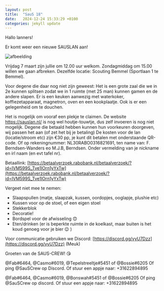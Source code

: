 ```yaml
---
layout: post
title:  "SauS 18"
date:   2024-12-24 15:33:29 +0100
categories: jekyll update
---
```


Hallo lanners!
 
Er komt weer een nieuwe SAUSLAN aan!

![afbeelding](https://github.com/user-attachments/assets/6cc99f28-f9eb-46b5-9f5b-3ef8054b304e)

Vrijdag 7 maart zijn jullie om 12.00 uur welkom. Zondagmiddag om 15.00 willen we gaan afbreken.
Dezelfde locatie: Scouting Bemmel (Sportlaan 1 te Bemmel). 

Voor degene die daar nog niet zijn geweest: Het is een grote zaal die we in 2e kunnen splitsen zodat we in 1 ruimte (met 25 man) kunnen gamen en de andere slapen. Er is een keuken aanwezig met waterkoker, koffiezetapparaat, magnetron, oven en een kookplaatje. Ook is er een gelegenheid om te douchen.

Het is mogelijk om vooraf een plekje te claimen. De website https://sauslan.nl/ is nog wel houtje-touwtje, dus zelf invoeren is nog niet mogelijk. Degene die betaald hebben kunnen hun voorkeuren doorgeven, wij passen het aan (of zet het bij je betaling)
De kosten voor de lan (locatie/stroom etc) zijn €30 pp, je kunt dit betalen met onderstaande QR-code. Of op rekeningnummer: NL30RABO0316821691, ten name van: F. Berndsen-Wanders eo M.J.B, Berndsen. Onder vermelding van je nickname en irl naam (en evt tafel nr).

Betaallink: [https://betaalverzoek.rabobank.nl/betaalverzoek/?id=IVM599S_Tve1lOrn1yYxTw](https://betaalverzoek.rabobank.nl/betaalverzoek/?id=IVM599S_Tve1lOrn1yYxTw)

Vergeet niet mee te nemen:
- Slaapspullen (matje, slaapzak, kussen, oordopjes, ooglapje, plushie etc)
- Kussen voor op de stoel, of een eigen stoel
- Stekkerblok
- Decoratie!
- Bordspel voor de afwisseling 😊
- Eten/drinken (er is beperkte ruimte in de koelkast, maar buiten is het koud genoeg voor je bier 😉 )

Voor communicatie gebruiken we Discord: [https://discord.gg/vyU7Dzz](https://discord.gg/vyU7Dzz) (Meuk)

Groeten van de SAUS-CREW! 😘

@Fab#6464, @Casmo#6019, @Tepelstreeltje#5451 of @Bossie#6205 Of ping @SauSCrew op Discord. Of stuur een appje naar: +31622894895

@Fab#6464, @Casmo#6019, @Bonswah#5451 of @Bossie#6205
Of ping @SauSCrew op discord.
Of stuur een appje naar: +31622894895
